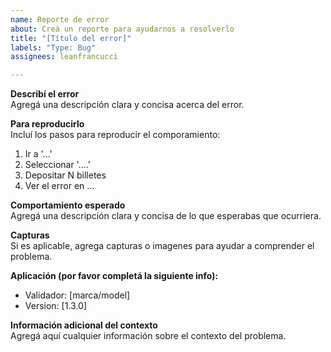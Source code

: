 ```yaml
---
name: Reporte de error
about: Creá un reporte para ayudarnos a resolverlo
title: "[Título del error]"
labels: "Type: Bug"
assignees: leanfrancucci

---
```


**Describí el error**  
Agregá una descripción clara y concisa acerca del error.

**Para reproducirlo**  
Incluí los pasos para reproducir el comporamiento:
1. Ir a '...'
2. Seleccionar '....'
3. Depositar N billetes
4. Ver el error en ...

**Comportamiento esperado**  
Agregá una descripción clara y concisa de lo que esperabas que ocurriera.

**Capturas**  
Si es aplicable, agrega capturas o imagenes para ayudar a comprender el problema.

**Aplicación (por favor completá la siguiente info):**  
 - Validador: [marca/model]
 - Version: [1.3.0]

**Información adicional del contexto**  
Agregá aquí cualquier información sobre el contexto del problema.
